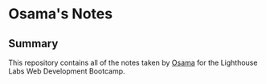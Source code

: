 # Osama's Notes

## Summary 

This repository contains all of the notes taken by [Osama](https://github.com/oabdulra) for the Lighthouse Labs Web Development Bootcamp.


